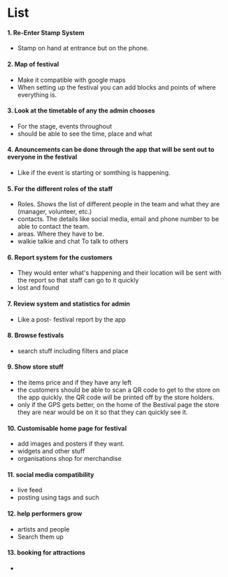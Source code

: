 


# List

#### 1. Re-Enter Stamp System
- Stamp on hand at entrance but on the phone.
#### 2. Map of festival
- Make it compatible with google maps
- When setting up the festival you can add blocks and points of where everything is.
#### 3. Look at the timetable of any the admin chooses
- For the stage, events throughout
- should be able to see the time, place and what
#### 4. Anouncements can be done through the app that will be sent out to everyone in the festival
- Like if the event is starting or somthing is happening. 
#### 5. For the different roles of the staff
- Roles. Shows the list of different people in the team and what they are (manager, volunteer, etc.)
- contacts. The details like social media, email and phone number to be able to contact the team.
- areas. Where they have to be.
- walkie talkie and chat To talk to others 
#### 6. Report system for the customers
- They would enter what's happening and their location will be sent with the report so that staff can go to it quickly
- lost and found
#### 7. Review system and statistics for admin
- Like a post- festival report by the app
#### 8. Browse festivals
- search stuff including filters and place
#### 9. Show store stuff
- the items price and if they have any left
- the customers should be able to scan a QR code to get to the store on the app quickly. the QR code will be printed off by the store holders.
- only if the GPS gets better, on the home of the Bestival page the store they are near would be on it so that they can quickly see it.
#### 10. Customisable home page for festival
- add images and posters if they want.
- widgets and other stuff
- organisations shop for merchandise 
#### 11. social media compatibility
- live feed
- posting using tags and such
#### 12. help performers grow 
- artists and people 
- Search them up
#### 13. booking for attractions
-

